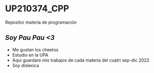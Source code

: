 # UP210374_CPP
Repositor materia de programación
## _Soy Pau Pau <3_
* Me gustan los cheetos
* Estudio en la UPA
* Aqui guardare mis trabajos de cada materia del cuatri sep-dic 2022
* Soy dislexica 
